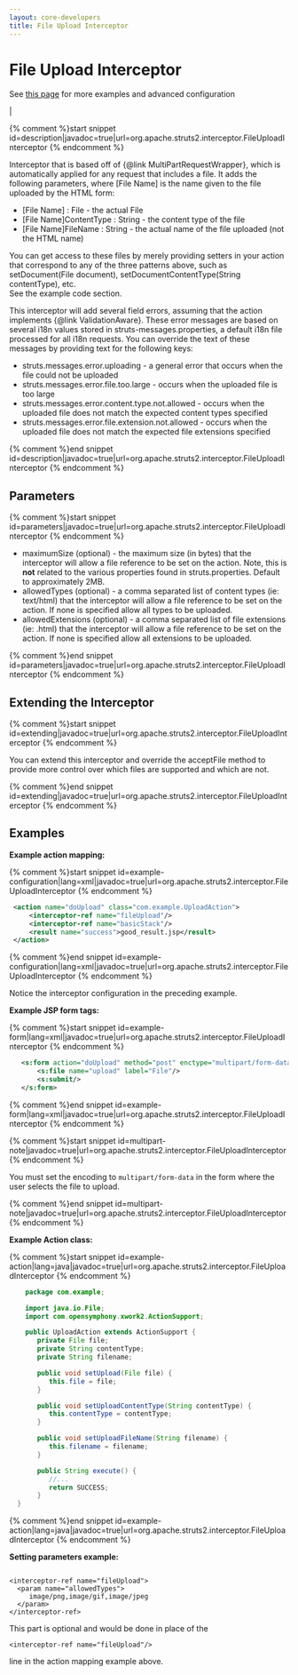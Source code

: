 ```yaml
---
layout: core-developers
title: File Upload Interceptor
---
```


# File Upload Interceptor


  See [this page](file-upload.html) for more examples and advanced configuration

| 



{% comment %}start snippet id=description|javadoc=true|url=org.apache.struts2.interceptor.FileUploadInterceptor {% endcomment %}
<p> <p>
 Interceptor that is based off of {@link MultiPartRequestWrapper}, which is automatically applied for any request that
 includes a file. It adds the following parameters, where [File Name] is the name given to the file uploaded by the
 HTML form:
 </p>
 <ul>

 <li>[File Name] : File - the actual File</li>

 <li>[File Name]ContentType : String - the content type of the file</li>

 <li>[File Name]FileName : String - the actual name of the file uploaded (not the HTML name)</li>

 </ul>

 <p>You can get access to these files by merely providing setters in your action that correspond to any of the three
 patterns above, such as setDocument(File document), setDocumentContentType(String contentType), etc.
 <br>See the example code section.
 </p>

 <p> This interceptor will add several field errors, assuming that the action implements {@link ValidationAware}.
 These error messages are based on several i18n values stored in struts-messages.properties, a default i18n file
 processed for all i18n requests. You can override the text of these messages by providing text for the following
 keys:
 </p>

 <ul>

 <li>struts.messages.error.uploading - a general error that occurs when the file could not be uploaded</li>

 <li>struts.messages.error.file.too.large - occurs when the uploaded file is too large</li>

 <li>struts.messages.error.content.type.not.allowed - occurs when the uploaded file does not match the expected
 content types specified</li>

 <li>struts.messages.error.file.extension.not.allowed - occurs when the uploaded file does not match the expected
 file extensions specified</li>

 </ul>

</p>
{% comment %}end snippet id=description|javadoc=true|url=org.apache.struts2.interceptor.FileUploadInterceptor {% endcomment %}

## Parameters



{% comment %}start snippet id=parameters|javadoc=true|url=org.apache.struts2.interceptor.FileUploadInterceptor {% endcomment %}
<p>
 <ul>

 <li>maximumSize (optional) - the maximum size (in bytes) that the interceptor will allow a file reference to be set
 on the action. Note, this is <b>not</b> related to the various properties found in struts.properties.
 Default to approximately 2MB.</li>

 <li>allowedTypes (optional) - a comma separated list of content types (ie: text/html) that the interceptor will allow
 a file reference to be set on the action. If none is specified allow all types to be uploaded.</li>

 <li>allowedExtensions (optional) - a comma separated list of file extensions (ie: .html) that the interceptor will allow
 a file reference to be set on the action. If none is specified allow all extensions to be uploaded.</li>
 </ul>


</p>
{% comment %}end snippet id=parameters|javadoc=true|url=org.apache.struts2.interceptor.FileUploadInterceptor {% endcomment %}

## Extending the Interceptor



{% comment %}start snippet id=extending|javadoc=true|url=org.apache.struts2.interceptor.FileUploadInterceptor {% endcomment %}
<p> <p>
 You can extend this interceptor and override the acceptFile method to provide more control over which files
 are supported and which are not.
 </p>
</p>
{% comment %}end snippet id=extending|javadoc=true|url=org.apache.struts2.interceptor.FileUploadInterceptor {% endcomment %}

## Examples

**Example action mapping:**


{% comment %}start snippet id=example-configuration|lang=xml|javadoc=true|url=org.apache.struts2.interceptor.FileUploadInterceptor {% endcomment %}

```xml
 <action name="doUpload" class="com.example.UploadAction">
     <interceptor-ref name="fileUpload"/>
     <interceptor-ref name="basicStack"/>
     <result name="success">good_result.jsp</result>
 </action>

```

{% comment %}end snippet id=example-configuration|lang=xml|javadoc=true|url=org.apache.struts2.interceptor.FileUploadInterceptor {% endcomment %}

Notice the interceptor configuration in the preceding example\. 

**Example JSP form tags:**


{% comment %}start snippet id=example-form|lang=xml|javadoc=true|url=org.apache.struts2.interceptor.FileUploadInterceptor {% endcomment %}

```xml
   <s:form action="doUpload" method="post" enctype="multipart/form-data">
       <s:file name="upload" label="File"/>
       <s:submit/>
   </s:form>

```

{% comment %}end snippet id=example-form|lang=xml|javadoc=true|url=org.apache.struts2.interceptor.FileUploadInterceptor {% endcomment %}


{% comment %}start snippet id=multipart-note|javadoc=true|url=org.apache.struts2.interceptor.FileUploadInterceptor {% endcomment %}
<p> <p>
 You must set the encoding to <code>multipart/form-data</code> in the form where the user selects the file to upload.
 </p>
</p>
{% comment %}end snippet id=multipart-note|javadoc=true|url=org.apache.struts2.interceptor.FileUploadInterceptor {% endcomment %}

**Example Action class:**


{% comment %}start snippet id=example-action|lang=java|javadoc=true|url=org.apache.struts2.interceptor.FileUploadInterceptor {% endcomment %}

```java
    package com.example;

    import java.io.File;
    import com.opensymphony.xwork2.ActionSupport;

    public UploadAction extends ActionSupport {
       private File file;
       private String contentType;
       private String filename;

       public void setUpload(File file) {
          this.file = file;
       }

       public void setUploadContentType(String contentType) {
          this.contentType = contentType;
       }

       public void setUploadFileName(String filename) {
          this.filename = filename;
       }

       public String execute() {
          //...
          return SUCCESS;
       }
  }

```

{% comment %}end snippet id=example-action|lang=java|javadoc=true|url=org.apache.struts2.interceptor.FileUploadInterceptor {% endcomment %}

**Setting parameters example:**


~~~~~~~

<interceptor-ref name="fileUpload">
  <param name="allowedTypes">
     image/png,image/gif,image/jpeg
  </param>
</interceptor-ref>

~~~~~~~

This part is optional and would be done in place of the 

~~~~~~~
<interceptor-ref name="fileUpload"/>
~~~~~~~
 line in the action mapping example above\.
